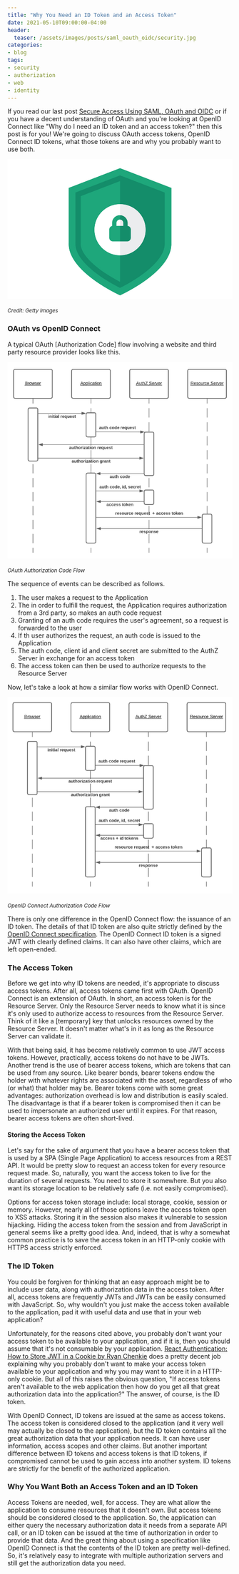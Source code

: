 ```yaml
---
title: "Why You Need an ID Token and an Access Token"
date: 2021-05-10T09:00:00-04:00
header:
  teaser: /assets/images/posts/saml_oauth_oidc/security.jpg
categories:
- blog 
tags:
- security
- authorization
- web
- identity
---
```


If you read our last post [Secure Access Using SAML, OAuth and OIDC](/blog/saml-oauth-oidc/) or if you have a decent
understanding of OAuth and you're looking at OpenID Connect like "Why do I need an ID token and an access token?" then this post is for
you! We're going to discuss OAuth access tokens, OpenID Connect ID tokens, what those tokens are and why you probably
want to use both.

![Security](/assets/images/posts/saml_oauth_oidc/security.jpg)

_<small>Credit: Getty Images</small>_

### OAuth vs OpenID Connect

A typical OAuth [Authorization Code] flow involving a website and third party resource provider looks like this.

![OAuth2 Auth Code Flow](/assets/images/posts/access_id_tokens/oauth.png)

_<small>OAuth Authorization Code Flow</small>_

The sequence of events can be described as follows.
1. The user makes a request to the Application
2. The in order to fulfill the request, the Application requires authorization from a 3rd party, so makes an auth code request
3. Granting of an auth code requires the user's agreement, so a request is forwarded to the user
4. If th user authorizes the request, an auth code is issued to the Application
5. The auth code, client id and client secret are submitted to the AuthZ Server in exchange for an access token
6. The access token can then be used to authorize requests to the Resource Server

Now, let's take a look at how a similar flow works with OpenID Connect.

![OIDC Auth Code Flow](/assets/images/posts/access_id_tokens/oidc.png)

_<small>OpenID Connect Authorization Code Flow</small>_

There is only one difference in the OpenID Connect flow: the issuance of an ID token. The details of that ID token
are also quite strictly defined by the [OpenID Connect specification](https://openid.net/specs/openid-connect-basic-1_0.html#IDToken).
The OpenID Connect ID token is a signed JWT with clearly defined claims. It can also have other claims, which are left
open-ended.

### The Access Token

Before we get into why ID tokens are needed, it's appropriate to discuss access tokens. After all, access tokens came first
with OAuth. OpenID Connect is an extension of OAuth. In short, an access token is for the Resource Server. Only
the Resource Server needs to know what it is since it's only used to authorize access to resources from the Resource Server.
Think of it like a [temporary] key that unlocks resources owned by the Resource Server. It doesn't matter what's in it
as long as the Resource Server can validate it.

With that being said, it has become relatively common to use JWT access tokens. However, practically, access tokens do 
not have to be JWTs. Another trend is the use of bearer access tokens, which are tokens that can be used from any source. Like 
bearer bonds, bearer tokens endow the holder with whatever rights are associated with the asset, regardless of who (or what) that holder may be.
Bearer tokens come with some great advantages: authorization overhead is low and distribution is easily scaled. The disadvantage
is that if a bearer token is compromised then it can be used to impersonate an authorized user until it expires. For that reason,
bearer access tokens are often short-lived.

#### Storing the Access Token

Let's say for the sake of argument that you have a bearer access token that is used by a SPA (Single Page Application) to
access resources from a REST API. It would be pretty slow to request an access token for every resource request made. So,
naturally, you want the access token to live for the duration of several requests. You need to store it somewhere. But you
also want its storage location to be relatively safe (i.e. not easily compromised).

Options for access token storage include: local storage, cookie, session or memory. However, nearly all of those
options leave the access token open to XSS attacks. Storing it in the session also makes it vulnerable to session hijacking.
Hiding the access token from the session and from JavaScript in general seems like a pretty good idea. And, indeed, that
is why a somewhat common practice is to save the access token in an HTTP-only cookie with HTTPS access strictly enforced.

### The ID Token

You could be forgiven for thinking that an easy approach might be to include user data, along with authorization data
in the access token. After all, access tokens are frequently JWTs and JWTs can be easily consumed with JavaScript. So,
why wouldn't you just make the access token available to the application, pad it with useful data and use that in your
web application? 

Unfortunately, for the reasons cited above, you probably don't want your access token to be available to your application,
and if it is, then you should assume that it's not consumable by your application. 
[React Authentication: How to Store JWT in a Cookie by Ryan Chenkie](https://medium.com/@ryanchenkie_40935/react-authentication-how-to-store-jwt-in-a-cookie-346519310e81)
does a pretty decent job explaining why you probably don't want to make your access token available to your application and why
you may want to store it in a HTTP-only cookie. But all of this raises the obvious question, "If access tokens aren't
available to the web application then how do you get all that great authorization data into the application?" The answer, of course,
is the ID token.

With OpenID Connect, ID tokens are issued at the same as access tokens. The access token is considered closed to the application
(and it very well may actually be closed to the application), but the ID token contains all the great authorization data
that your application needs. It can have user information, access scopes and other claims. But another important difference
between ID tokens and access tokens is that ID tokens, if compromised cannot be used to gain access into another system.
ID tokens are strictly for the benefit of the authorized application.

### Why You Want Both an Access Token and an ID Token

Access Tokens are needed, well, for access. They are what allow the application to consume resources that it doesn't own.
But access tokens should be considered closed to the application. So, the application can either query the necessary authorization data
it needs from a separate API call, or an ID token can be issued at the time of authorization in order to provide that data.
And the great thing about using a specification like OpenID Connect is that the contents of the ID token are pretty well-defined.
So, it's relatively easy to integrate with multiple authorization servers and still get the authorization data you need.
